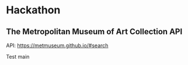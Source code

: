# Hackathon

## The Metropolitan Museum of Art Collection API

API: https://metmuseum.github.io/#search

Test main
